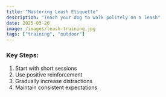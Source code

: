 ```yaml
---
title: "Mastering Leash Etiquette"
description: "Teach your dog to walk politely on a leash"
date: 2025-03-26
image: /images/leash-training.jpg
tags: ["training", "outdoor"]
---
```


### Key Steps:
1. Start with short sessions
2. Use positive reinforcement
3. Gradually increase distractions
4. Maintain consistent expectations
